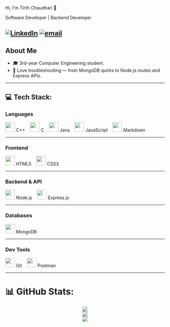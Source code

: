 Hi, I'm Tirth Chaudhari 👋

Software Developer | Backend Developer

[![LinkedIn](https://img.shields.io/badge/LinkedIn-%230077B5.svg?logo=linkedin&logoColor=white)](https://linkedin.com/in/www.linkedin.com/in/tirth-chaudhari-b1aa85368) [![email](https://img.shields.io/badge/Email-D14836?logo=gmail&logoColor=white)](mailto:ctirth955@gmail.com) 
---

## About Me

- 🎓 3rd-year Computer Engineering student.
- 🔧 Love troubleshooting — from MongoDB quirks to Node.js routes and Express APIs.

---

## 💻 Tech Stack:

### Languages

<p align="left">
  <img src="https://cdn.jsdelivr.net/gh/devicons/devicon/icons/cplusplus/cplusplus-original.svg" height="30"/> C++ &nbsp;&nbsp;
  <img src="https://cdn.jsdelivr.net/gh/devicons/devicon/icons/c/c-original.svg" height="30"/> C &nbsp;&nbsp;
  <img src="https://cdn.jsdelivr.net/gh/devicons/devicon/icons/java/java-original.svg" height="30"/> Java &nbsp;&nbsp;
  <img src="https://cdn.jsdelivr.net/gh/devicons/devicon/icons/javascript/javascript-original.svg" height="30"/> JavaScript &nbsp;&nbsp;
  <img src="https://cdn.jsdelivr.net/gh/devicons/devicon/icons/markdown/markdown-original.svg" height="30"/> Markdown &nbsp;&nbsp;
</p>


---

### Frontend

<p align="left">
  <img src="https://cdn.jsdelivr.net/gh/devicons/devicon/icons/html5/html5-original.svg" height="30"/> HTML5 &nbsp;&nbsp;
  <img src="https://cdn.jsdelivr.net/gh/devicons/devicon/icons/css3/css3-original.svg" height="30"/> CSS3 &nbsp;&nbsp;
</p>

---


### Backend & API

<p align="left">
  <img src="https://cdn.jsdelivr.net/gh/devicons/devicon/icons/nodejs/nodejs-original.svg" height="30"/> Node.js &nbsp;&nbsp;
  <img src="https://cdn.jsdelivr.net/gh/devicons/devicon/icons/express/express-original.svg" height="30" style="background-color: white; border-radius: 4px;"/> Express.js &nbsp;&nbsp;
</p>


---

### Databases

<p align="left">
  <!-- <img src="https://cdn.jsdelivr.net/gh/devicons/devicon/icons/sqlite/sqlite-original.svg" height="30"/> SQLite &nbsp;&nbsp;
  <img src="https://cdn.jsdelivr.net/gh/devicons/devicon/icons/postgresql/postgresql-original.svg" height="30"/> PostgreSQL &nbsp;&nbsp; -->
  <img src="https://cdn.jsdelivr.net/gh/devicons/devicon/icons/mongodb/mongodb-original.svg" height="30"/> MongoDB
</p>

---

### Dev Tools

<p align="left">
  <img src="https://cdn.jsdelivr.net/gh/devicons/devicon/icons/git/git-original.svg" height="30"/> Git &nbsp;&nbsp;
  <img src="https://cdn.jsdelivr.net/gh/devicons/devicon/icons/postman/postman-original.svg" height="30"/> Postman
</p>

---

# 📊 GitHub Stats:

<p align="center">
  <img src="https://github-readme-stats.vercel.app/api?username=Tirth-955&theme=shadow_blue&hide_border=false&include_all_commits=true&count_private=false"/><br/>
  <img src="https://nirzak-streak-stats.vercel.app/?user=Tirth-955&theme=shadow_blue&hide_border=false"/><br/>
  <img src="https://github-readme-stats.vercel.app/api/top-langs/?username=Tirth-955&theme=shadow_blue&hide_border=false&include_all_commits=true&count_private=false&layout=compact"/>
</p>


